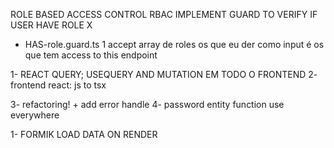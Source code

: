 ROLE BASED ACCESS CONTROL RBAC
IMPLEMENT GUARD TO VERIFY IF USER HAVE ROLE X


- HAS-role.guard.ts
1 accept array de roles os que eu der como input é os que tem access to this endpoint

1- REACT QUERY; USEQUERY AND MUTATION EM TODO O FRONTEND
2- frontend react: js to tsx

3- refactoring! + add error handle
4- password entity function use everywhere


1- FORMIK LOAD DATA ON RENDER







